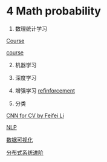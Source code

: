# 4 Math probability

1. 数理统计学习

[Course](http://wpressutexas.net/coursewiki/index.php?title=Main_Page)

[course](https://www.zabaras.com/statisticalcomputing)

2. 机器学习

3. 深度学习

4. 增强学习 [refinforcement](https://katefvision.github.io/)

5. 分类

[CNN for CV by Feifei Li](http://cs231n.stanford.edu/)

[NLP](http://phontron.com/class/nn4nlp2017/)

[数据可视化](https://datavizf17.classes.andrewheiss.com/final-projects/)

[分布式系统进阶](https://courses.engr.illinois.edu/cs525/sp2018/index.html)